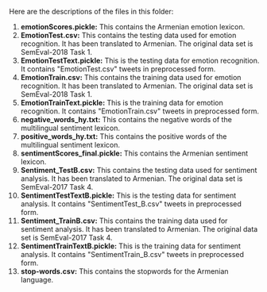 Here are the descriptions of the files in this folder:
1. **emotionScores.pickle:** This contains the Armenian emotion lexicon.
2. **EmotionTest.csv:** This contains the testing data used for emotion recognition. It has been translated to Armenian. The original data set is SemEval-2018 Task 1.
3. **EmotionTestText.pickle:** This is the testing data for emotion recognition. It contains "EmotionTest.csv" tweets in preprocessed form.
4. **EmotionTrain.csv:** This contains the training data used for emotion recognition. It has been translated to Armenian. The original data set is SemEval-2018 Task 1.
5. **EmotionTrainText.pickle:** This is the training data for emotion recognition. It contains "EmotionTrain.csv" tweets in preprocessed form.
6. **negative_words_hy.txt:** This contains the negative words of the multilingual sentiment lexicon.
7. **positive_words_hy.txt:** This contains the positive words of the multilingual sentiment lexicon.
8. **sentimentScores_final.pickle:** This contains the Armenian sentiment lexicon.
9. **Sentiment_TestB.csv:** This contains the testing data used for sentiment analysis. It has been translated to Armenian. The original data set is SemEval-2017 Task 4.
10. **SentimentTestTextB.pickle:** This is the testing data for sentiment analysis. It contains "SentimentTest_B.csv" tweets in preprocessed form.
11. **Sentiment_TrainB.csv:** This contains the training data used for sentiment analysis. It has been translated to Armenian. The original data set is SemEval-2017 Task 4.
12. **SentimentTrainTextB.pickle:** This is the training data for sentiment analysis. It contains "SentimentTrain_B.csv" tweets in preprocessed form.
13. **stop-words.csv:** This contains the stopwords for the Armenian language.
